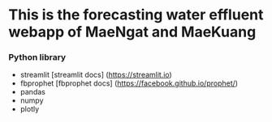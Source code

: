 ﻿# This is the forecasting water effluent webapp of MaeNgat and MaeKuang
 ### Python library ###
 - streamlit [streamlit docs] (https://streamlit.io)
 - fbprophet [fbprophet docs] (https://facebook.github.io/prophet/)
 - pandas
 - numpy
 - plotly
